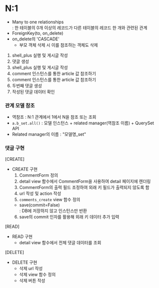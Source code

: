 # N:1

- Many to one relationships  
    : 한 테이블의 0개 이상의 레코드가 다른 테이블의 레코드 한 개와 관련된 관계   
- ForeignKey(to, on_delete)  
- on_delete의 'CASCADE'  
    - 부모 객체 삭제 시 이를 참조하는 객체도 삭제  

1. shell_plus 실행 및 게시글 작성  
2. 댓글 생성  
3. shell_plus 실행 및 게시글 작성
4. comment 인스턴스를 통한 article 값 참조하기
5. comment 인스턴스를 통한 article 값 참조하기
6. 두번째 댓글 생성
7. 작성된 댓글 데이터 확인

### 관계 모델 참조
- 역참조 : N:1 관계에서 1에서 N을 참조 또는 조회    
- `a.b_set.all()` : 모델 인스턴스 + related manager(역참조 이름) + QuerySet API  
- Related manager의 이름 : "모델명_set"

### 댓글 구현
[CREATE]  
- CREATE 구현  
    1. CommentForm 정의  
    2. detail view 함수에서 CommentForm을 사용하여 detail 페이지에 렌더링  
    3. CommentForm의 출력 필드 조정하여 외래 키 필드가 출력되지 않도록 함  
    4. url 작성 및 action 작성  
    5. `comments_create` view 함수 정의  
    * save(commit=False)  
        : DB에 저장하지 않고 인스턴스만 반환  
    6. save의 commit 인자를 활용해 외래 키 데이터 추가 입력  

[READ]
- READ 구현  
    - detail view 함수에서 전체 댓글 데이터를 조회  

[DELETE]
- DELETE 구현  
    - 삭제 url 작성  
    - 삭제 view 함수 정의
    - 삭제 버튼 작성